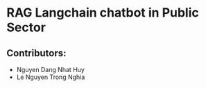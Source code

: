 # RAG Langchain chatbot in Public Sector
## Contributors:
- Nguyen Dang Nhat Huy
- Le Nguyen Trong Nghia
